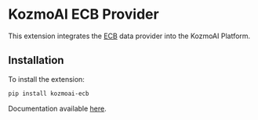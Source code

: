 # KozmoAI ECB Provider

This extension integrates the [ECB](https://data.ecb.europa.eu/) data provider into the KozmoAI Platform.

## Installation

To install the extension:

```bash
pip install kozmoai-ecb
```

Documentation available [here](https://docs.kozmoai.co/platform/developer_guide/contributing).
